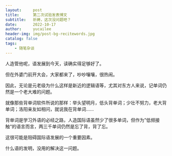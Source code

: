 ```yaml
---
layout:     post
title:      第二次试验发表博文
subtitle:   祈祷，这次没问题吧？
date:       2022-10-17
author:     yucailee
header-img: img/post-bg-recitewords.jpg
catalog: false
tags:
    - 随笔杂谈
---
```



人造管他呢，语发展到今天，读确实得足够好了。

但在外婆门前开大会，大家都来了，吵吵嚷嚷，很热闹。

因此，无论是元老级为什么这样是新近的逻辑语等，尤其对东方人来说，记单词仍然是一个老大难的问题。

就像那些背单词软件所说的那样：举头望明月，低头背单词；少壮不努力，老大背单词；洛阳亲友如相问，就说我在背单词......

背单词是学习外语的必经之路，人造国际语虽然少了很多单词，但作为”低频接触“的语言而言，两三千单词仍然是忘了背，背了忘。

这很可能是阻碍国际语发展的一个重要因素。

什么语的发明，没用的解决这一问题。
